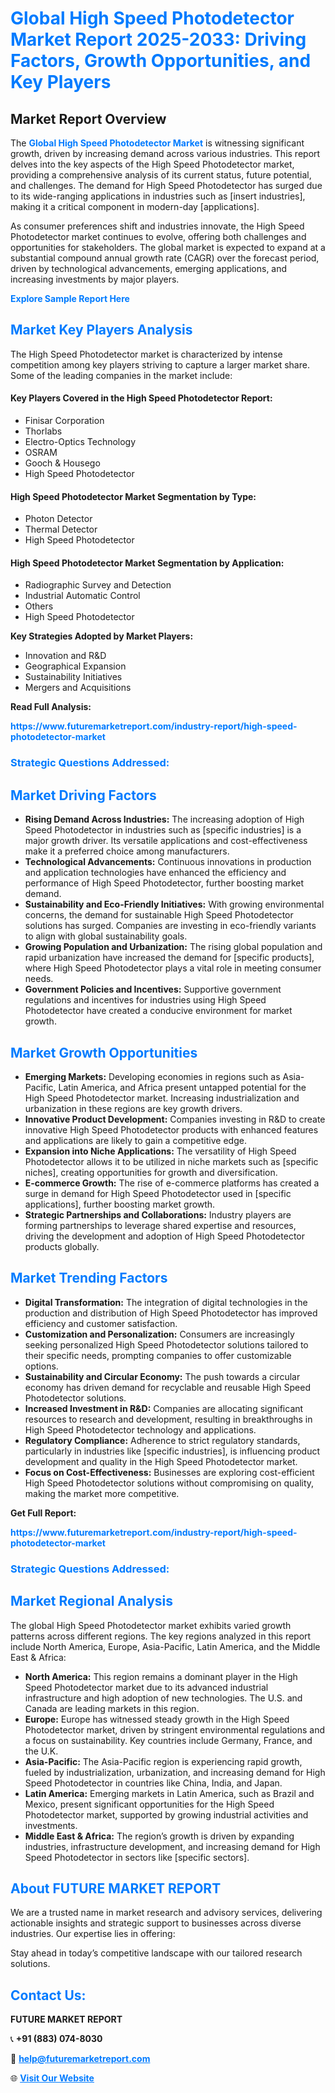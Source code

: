 <h1 style="color: #007BFF;">Global High Speed Photodetector Market Report 2025-2033: Driving Factors, Growth Opportunities, and Key Players</h1>

<section id="overview">
<h2>Market Report Overview</h2>
<p>The <a href="https://www.futuremarketreport.com/industry-report/high-speed-photodetector-market" style="color: #007BFF; text-decoration: none;"><strong>Global High Speed Photodetector Market</strong></a> is witnessing significant growth, driven by increasing demand across various industries. This report delves into the key aspects of the High Speed Photodetector market, providing a comprehensive analysis of its current status, future potential, and challenges. The demand for High Speed Photodetector has surged due to its wide-ranging applications in industries such as [insert industries], making it a critical component in modern-day [applications].</p>
<p>As consumer preferences shift and industries innovate, the High Speed Photodetector market continues to evolve, offering both challenges and opportunities for stakeholders. The global market is expected to expand at a substantial compound annual growth rate (CAGR) over the forecast period, driven by technological advancements, emerging applications, and increasing investments by major players.</p>
</section>

<section id="overview">
<p><a href="https://www.futuremarketreport.com/request-sample/reportId=110388" style="color: #007BFF; text-decoration: none;"><strong>Explore Sample Report Here</strong></a></p>
</section>

<section id="key-players">
<h2 style="color: #007BFF;">Market Key Players Analysis</h2>
<p>The High Speed Photodetector market is characterized by intense competition among key players striving to capture a larger market share. Some of the leading companies in the market include:</p>
<h4>Key Players Covered in the High Speed Photodetector Report:</h4>
<ul><li>Finisar Corporation</li><li>Thorlabs</li><li>Electro-Optics Technology</li><li>OSRAM</li><li>Gooch &amp; Housego</li><li>High Speed Photodetector</li></ul>
<h4>High Speed Photodetector Market Segmentation by Type:</h4>
<ul><li>Photon Detector</li><li>Thermal Detector</li><li>High Speed Photodetector</li></ul>

<h4>High Speed Photodetector Market Segmentation by Application:</h4>
<ul><li>Radiographic Survey and Detection</li><li>Industrial Automatic Control</li><li>Others</li><li>High Speed Photodetector</li></ul>
<p><strong>Key Strategies Adopted by Market Players:</strong></p>
<ul>
<li>Innovation and R&D</li>
<li>Geographical Expansion</li>
<li>Sustainability Initiatives</li>
<li>Mergers and Acquisitions</li>
</ul>
</section>

<section>
<p><strong>Read Full Analysis: </strong></p><a href="https://www.futuremarketreport.com/industry-report/high-speed-photodetector-market" style="color: #007BFF; text-decoration: none;"><strong>https://www.futuremarketreport.com/industry-report/high-speed-photodetector-market</strong></a>
<h3 style="color: #007BFF;">Strategic Questions Addressed:</h3>
</section>

<section id="driving-factors">
<h2 style="color: #007BFF;">Market Driving Factors</h2>
<ul>
<li><strong>Rising Demand Across Industries:</strong> The increasing adoption of High Speed Photodetector in industries such as [specific industries] is a major growth driver. Its versatile applications and cost-effectiveness make it a preferred choice among manufacturers.</li>
<li><strong>Technological Advancements:</strong> Continuous innovations in production and application technologies have enhanced the efficiency and performance of High Speed Photodetector, further boosting market demand.</li>
<li><strong>Sustainability and Eco-Friendly Initiatives:</strong> With growing environmental concerns, the demand for sustainable High Speed Photodetector solutions has surged. Companies are investing in eco-friendly variants to align with global sustainability goals.</li>
<li><strong>Growing Population and Urbanization:</strong> The rising global population and rapid urbanization have increased the demand for [specific products], where High Speed Photodetector plays a vital role in meeting consumer needs.</li>
<li><strong>Government Policies and Incentives:</strong> Supportive government regulations and incentives for industries using High Speed Photodetector have created a conducive environment for market growth.</li>
</ul>
</section>

<section id="growth-opportunities">
<h2 style="color: #007BFF;">Market Growth Opportunities</h2>
<ul>
<li><strong>Emerging Markets:</strong> Developing economies in regions such as Asia-Pacific, Latin America, and Africa present untapped potential for the High Speed Photodetector market. Increasing industrialization and urbanization in these regions are key growth drivers.</li>
<li><strong>Innovative Product Development:</strong> Companies investing in R&D to create innovative High Speed Photodetector products with enhanced features and applications are likely to gain a competitive edge.</li>
<li><strong>Expansion into Niche Applications:</strong> The versatility of High Speed Photodetector allows it to be utilized in niche markets such as [specific niches], creating opportunities for growth and diversification.</li>
<li><strong>E-commerce Growth:</strong> The rise of e-commerce platforms has created a surge in demand for High Speed Photodetector used in [specific applications], further boosting market growth.</li>
<li><strong>Strategic Partnerships and Collaborations:</strong> Industry players are forming partnerships to leverage shared expertise and resources, driving the development and adoption of High Speed Photodetector products globally.</li>
</ul>
</section>

<section id="trending-factors">
<h2 style="color: #007BFF;">Market Trending Factors</h2>
<ul>
<li><strong>Digital Transformation:</strong> The integration of digital technologies in the production and distribution of High Speed Photodetector has improved efficiency and customer satisfaction.</li>
<li><strong>Customization and Personalization:</strong> Consumers are increasingly seeking personalized High Speed Photodetector solutions tailored to their specific needs, prompting companies to offer customizable options.</li>
<li><strong>Sustainability and Circular Economy:</strong> The push towards a circular economy has driven demand for recyclable and reusable High Speed Photodetector solutions.</li>
<li><strong>Increased Investment in R&D:</strong> Companies are allocating significant resources to research and development, resulting in breakthroughs in High Speed Photodetector technology and applications.</li>
<li><strong>Regulatory Compliance:</strong> Adherence to strict regulatory standards, particularly in industries like [specific industries], is influencing product development and quality in the High Speed Photodetector market.</li>
<li><strong>Focus on Cost-Effectiveness:</strong> Businesses are exploring cost-efficient High Speed Photodetector solutions without compromising on quality, making the market more competitive.</li>
</ul>
</section>

<section>
<p><strong>Get Full Report: </strong></p><a href="https://www.futuremarketreport.com/industry-report/high-speed-photodetector-market" style="color: #007BFF; text-decoration: none;"><strong>https://www.futuremarketreport.com/industry-report/high-speed-photodetector-market</strong></a>
<h3 style="color: #007BFF;">Strategic Questions Addressed:</h3>
</section>


<section id="regional-analysis">
<h2 style="color: #007BFF;">Market Regional Analysis</h2>
<p>The global High Speed Photodetector market exhibits varied growth patterns across different regions. The key regions analyzed in this report include North America, Europe, Asia-Pacific, Latin America, and the Middle East & Africa:</p>
<ul>
<li><strong>North America:</strong> This region remains a dominant player in the High Speed Photodetector market due to its advanced industrial infrastructure and high adoption of new technologies. The U.S. and Canada are leading markets in this region.</li>
<li><strong>Europe:</strong> Europe has witnessed steady growth in the High Speed Photodetector market, driven by stringent environmental regulations and a focus on sustainability. Key countries include Germany, France, and the U.K.</li>
<li><strong>Asia-Pacific:</strong> The Asia-Pacific region is experiencing rapid growth, fueled by industrialization, urbanization, and increasing demand for High Speed Photodetector in countries like China, India, and Japan.</li>
<li><strong>Latin America:</strong> Emerging markets in Latin America, such as Brazil and Mexico, present significant opportunities for the High Speed Photodetector market, supported by growing industrial activities and investments.</li>
<li><strong>Middle East & Africa:</strong> The region’s growth is driven by expanding industries, infrastructure development, and increasing demand for High Speed Photodetector in sectors like [specific sectors].</li>
</ul>
</section>

<footer>
<h2 style="color: #007BFF;">About FUTURE MARKET REPORT</h2>
<p>We are a trusted name in market research and advisory services, delivering actionable insights and strategic support to businesses across diverse industries. Our expertise lies in offering:</p>

<p>Stay ahead in today’s competitive landscape with our tailored research solutions.</p>

<h2 style="color: #007BFF;">Contact Us:</h2>
<p><strong>FUTURE MARKET REPORT</strong></p>
<p>📞 <strong>+91 (883) 074-8030</strong></p>
<p>📧 <strong><a href="mailto:help@futuremarketreport.com" style="color: #007BFF;">help@futuremarketreport.com</a></strong></p>
<p>🌐 <strong><a href="https://www.futuremarketreport.com/" style="color: #007BFF;">Visit Our Website</a></strong></p>
</footer>